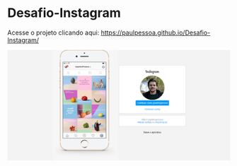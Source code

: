 # Desafio-Instagram

Acesse o projeto clicando aqui: https://paulpessoa.github.io/Desafio-Instagram/

![](img/imagem-pagina-instagram.png)
